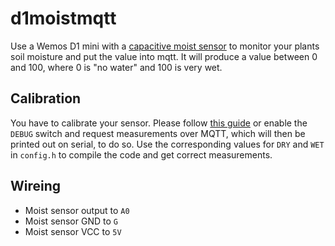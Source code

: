 # d1moistmqtt
Use a Wemos D1 mini with a [capacitive moist sensor](https://www.dfrobot.com/product-1385.html) to monitor your plants soil moisture and put the value into mqtt. It will produce a value between 0 and 100, where 0 is "no water" and 100 is very wet.

## Calibration
You have to calibrate your sensor. Please follow [this guide](https://wiki.dfrobot.com/Capacitive_Soil_Moisture_Sensor_SKU_SEN0193) or enable the `DEBUG` switch and request measurements over MQTT, which will then be printed out on serial, to do so.
Use the corresponding values for `DRY` and `WET` in `config.h` to compile the code and get correct measurements.

## Wireing
* Moist sensor output to `A0`
* Moist sensor GND to `G`
* Moist sensor VCC to `5V`
